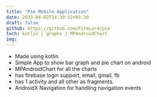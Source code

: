 ```yaml
---
title: "Pie Mobile Application"
date: 2023-04-02T14:39:52+05:30
draft: false
github: https://github.com/FireLord/pie
tech: kotlin | graphs | MPAndroidChart
img:
---
```

- Made using kotlin
- Simple App to show bar graph and pie chart on android
- MPAndroidChart for all the charts
- has firebase login support, email, gmail, fb
- has 1 activity and all other as fragments.
- AndroidX Navigation for handling navigation events
